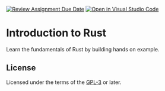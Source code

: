 [![Review Assignment Due Date](https://classroom.github.com/assets/deadline-readme-button-22041afd0340ce965d47ae6ef1cefeee28c7c493a6346c4f15d667ab976d596c.svg)](https://classroom.github.com/a/S5Vu-JAG)
[![Open in Visual Studio Code](https://classroom.github.com/assets/open-in-vscode-2e0aaae1b6195c2367325f4f02e2d04e9abb55f0b24a779b69b11b9e10269abc.svg)](https://classroom.github.com/online_ide?assignment_repo_id=17508966&assignment_repo_type=AssignmentRepo)
# Introduction to Rust

Learn the fundamentals of Rust by building hands on example.


## License

Licensed under the terms of the [GPL-3](https://www.gnu.org/licenses/gpl-3.0.en.html) or later.